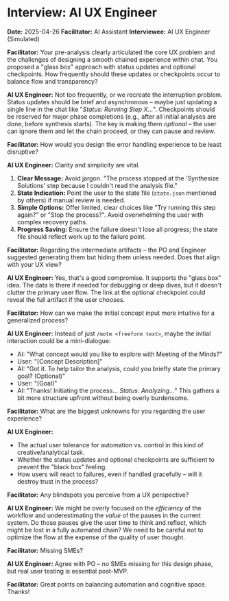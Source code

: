 # Interview: AI UX Engineer

**Date:** 2025-04-26
**Facilitator:** AI Assistant
**Interviewee:** AI UX Engineer (Simulated)

**Facilitator:** Your pre-analysis clearly articulated the core UX problem and the challenges of designing a smooth chained experience within chat. You proposed a "glass box" approach with status updates and optional checkpoints. How frequently should these updates or checkpoints occur to balance flow and transparency?

**AI UX Engineer:** Not too frequently, or we recreate the interruption problem. Status updates should be brief and asynchronous – maybe just updating a single line in the chat like "*Status: Running Step X...*". Checkpoints should be reserved for major phase completions (e.g., after all initial analyses are done, before synthesis starts). The key is making them *optional* – the user can ignore them and let the chain proceed, or they can pause and review.

**Facilitator:** How would you design the error handling experience to be least disruptive?

**AI UX Engineer:** Clarity and simplicity are vital. 
1.  **Clear Message:** Avoid jargon. "The process stopped at the 'Synthesize Solutions' step because I couldn't read the analysis file."
2.  **State Indication:** Point the user to the state file (`state.json` mentioned by others) if manual review is needed.
3.  **Simple Options:** Offer limited, clear choices like "Try running this step again?" or "Stop the process?". Avoid overwhelming the user with complex recovery paths.
4.  **Progress Saving:** Ensure the failure doesn't lose all progress; the state file should reflect work up to the failure point.

**Facilitator:** Regarding the intermediate artifacts – the PO and Engineer suggested generating them but hiding them unless needed. Does that align with your UX view?

**AI UX Engineer:** Yes, that's a good compromise. It supports the "glass box" idea. The data is there if needed for debugging or deep dives, but it doesn't clutter the primary user flow. The link at the optional checkpoint could reveal the full artifact if the user chooses.

**Facilitator:** How can we make the initial concept input more intuitive for a generalized process?

**AI UX Engineer:** Instead of just `/motm <freeform text>`, maybe the initial interaction could be a mini-dialogue:
*   AI: "What concept would you like to explore with Meeting of the Minds?"
*   User: "[Concept Description]"
*   AI: "Got it. To help tailor the analysis, could you briefly state the primary goal? (Optional)"
*   User: "[Goal]"
*   AI: "Thanks! Initiating the process... *Status: Analyzing...*"
This gathers a bit more structure upfront without being overly burdensome.

**Facilitator:** What are the biggest unknowns for you regarding the user experience?

**AI UX Engineer:**
*   The actual user tolerance for automation vs. control in this kind of creative/analytical task.
*   Whether the status updates and optional checkpoints are sufficient to prevent the "black box" feeling.
*   How users will react to failures, even if handled gracefully – will it destroy trust in the process?

**Facilitator:** Any blindspots you perceive from a UX perspective?

**AI UX Engineer:** We might be overly focused on the *efficiency* of the workflow and underestimating the *value* of the pauses in the current system. Do those pauses give the user time to think and reflect, which might be lost in a fully automated chain? We need to be careful not to optimize the flow at the expense of the quality of user thought.

**Facilitator:** Missing SMEs?

**AI UX Engineer:** Agree with PO – no SMEs missing for this design phase, but real user testing is essential post-MVP.

**Facilitator:** Great points on balancing automation and cognitive space. Thanks! 